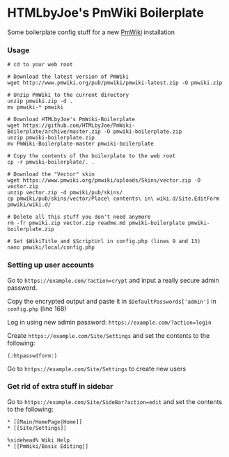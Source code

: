 HTMLbyJoe's PmWiki Boilerplate
==============================

Some boilerplate config stuff for a new [PmWiki](https://www.pmwiki.org) installation


### Usage

    # cd to your web root

    # Download the latest version of PmWiki
    wget http://www.pmwiki.org/pub/pmwiki/pmwiki-latest.zip -O pmwiki.zip

    # Unzip PmWiki to the current directory
    unzip pmwiki.zip -d .
    mv pmwiki-* pmwiki

    # Download HTMLbyJoe's PmWiki-Boilerplate
    wget https://github.com/HTMLbyJoe/PmWiki-Boilerplate/archive/master.zip -O pmwiki-boilerplate.zip
    unzip pmwiki-boilerplate.zip
    mv PmWiki-Boilerplate-master pmwiki-boilerplate

    # Copy the contents of the boilerplate to the web root
    cp -r pmwiki-boilerplate/. .

    # Download the "Vector" skin
    wget https://www.pmwiki.org/pmwiki/uploads/Skins/vector.zip -O vector.zip
    unzip vector.zip -d pmwiki/pub/skins/
    cp pmwiki/pub/skins/vector/Place\ contents\ in\ wiki.d/Site.EditForm pmwiki/wiki.d/

    # Delete all this stuff you don't need anymore
    rm -fr pmwiki.zip vector.zip readme.md pmwiki-boilerplate pmwiki-boilerplate.zip

    # Set $WikiTitle and $ScriptUrl in config.php (lines 9 and 13)
    nano pmwiki/local/config.php


### Setting up user accounts
Go to `https://example.com/?action=crypt` and input a really secure admin password.

Copy the encrypted output and paste it in `$DefaultPasswords['admin']` in `config.php` (line 168)

Log in using new admin password: `https://example.com/?action=login`

Create `https://example.com/Site/Settings` and set the contents to the following:

    (:htpasswdform:)

Go to `https://example.com/Site/Settings` to create new users

### Get rid of extra stuff in sidebar

Go to `https://example.com/Site/SideBar?action=edit` and set the contents to the following:

    * [[Main/HomePage|Home]]
    * [[Site/Settings]]

    %sidehead% Wiki Help
    * [[PmWiki/Basic Editing]]
